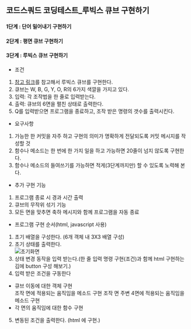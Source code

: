 ## 코드스쿼드 코딩테스트_루빅스 큐브 구현하기

#### 1단계 : 단어 밀어내기 구현하기

#### 2단계 : 평면 큐브 구현하기

#### 3단계 : 루빅스 큐브 구현하기
 * 조건
  1. [참고 링크](https://cube3x3.com/%ED%81%90%EB%B8%8C%EB%A5%BC-%EB%A7%9E%EC%B6%94%EB%8A%94-%EB%B0%A9/#notation)를 참고해서 루빅스 큐브를 구현한다.
  2. 큐브는 W, B, G, Y, O, R의 6가지 색깔을 가지고 있다.
  3. 입력: 각 조작법을 한 줄로 입력받는다.
  4. 출력: 큐브의 6면을 펼친 상태로 출력한다.
  5. Q를 입력받으면 프로그램을 종료하고, 조작 받은 명령의 갯수를 출력시킨다.

 * 요구사항
  1. 가능한 한 커밋을 자주 하고 구현의 의미가 명확하게 전달되도록 커밋 메시지를 작성할 것
  2. 함수나 메소드는 한 번에 한 가지 일을 하고 가능하면 20줄이 넘지 않도록 구현한다.
  3. 함수나 메소드의 들여쓰기를 가능하면 적게(3단계까지만) 할 수 있도록 노력해 본다.

 * 추가 구현 기능
  1. 프로그램 종료 시 경과 시간 출력
  2. 큐브의 무작위 섞기 기능
  3. 모든 면을 맞추면 축하 메시지와 함께 프로그램을 자동 종료

 * 프로그램 구현 순서(html, javascript 사용)
  1. 초기 배열을 구성한다. (6개 객체 내 3X3 배열 구성)
  2. 초기 상태를 출력한다.  
  ![초기화면](초기화면3.png)  
  3. 상태 변경 동작을 입력 받는다.(한 줄 입력 명령 구현(조건)과 함께 html 구현하는 김에 button 구성 해보기.)
  4. 입력 받은 조건을 구동한다
   * 큐브 이동에 대한 객체 구현  
    조작 면에 적용되는 움직임을 메소드 구현
    조작 면 주변 4면에 적용되는 움직임을 메소드 구현
   * 각 면의 움직임에 대한 함수 구현
  5. 변동된 조건을 출력한다. (html 에 구현.)